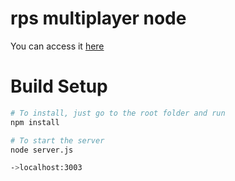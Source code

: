 # rps multiplayer node


You can access it [here](rps.filzknoetche.de)

# Build Setup
```bash
# To install, just go to the root folder and run
npm install

# To start the server
node server.js

->localhost:3003
```
